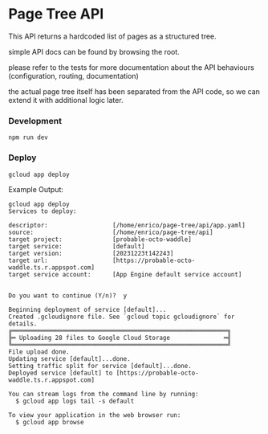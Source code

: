 # Page Tree API
This API returns a hardcoded list of pages as a structured tree.

simple API docs can be found by browsing the root.

please refer to the tests for more documentation about the API behaviours (configuration, routing, documentation)

the actual page tree itself has been separated from the API code, so we can extend it with additional logic later.

### Development

```
npm run dev
```

### Deploy

```
gcloud app deploy
```

Example Output:

```
gcloud app deploy
Services to deploy:

descriptor:                  [/home/enrico/page-tree/api/app.yaml]
source:                      [/home/enrico/page-tree/api]
target project:              [probable-octo-waddle]
target service:              [default]
target version:              [20231223t142243]
target url:                  [https://probable-octo-waddle.ts.r.appspot.com]
target service account:      [App Engine default service account]


Do you want to continue (Y/n)?  y

Beginning deployment of service [default]...
Created .gcloudignore file. See `gcloud topic gcloudignore` for details.
╔════════════════════════════════════════════════════════════╗
╠═ Uploading 28 files to Google Cloud Storage               ═╣
╚════════════════════════════════════════════════════════════╝
File upload done.
Updating service [default]...done.                                                                                                                               
Setting traffic split for service [default]...done.                                                                                                              
Deployed service [default] to [https://probable-octo-waddle.ts.r.appspot.com]

You can stream logs from the command line by running:
  $ gcloud app logs tail -s default

To view your application in the web browser run:
  $ gcloud app browse
  ```